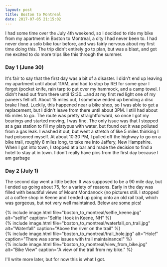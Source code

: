 ```yaml
---
layout: post
title: Boston to Montreal
date: 2017-07-05 21:15:02
---
```

 I had some time over the July 4th weekend, so I decided to ride my bike from my apartment in Boston to Montreal, a city I had never been to. I had never done a solo bike tour before, and was fairly nervous about my first time doing this. The trip didn't entirely go to plan, but was a blast, and got me excited to do more trips like this through the summer.

### Day 1 (June 30)
It's fair to say that the first day was a bit of a disaster. I didn't end up leaving my apartment until about 11AM, and had to stop by REI for some gear I forgot (pocket knife, rain tarp to put over my hammock, and a camp towel. I didn't head out from there until 12:30....and at my first red light one of my paneers fell off. About 15 miles out, I somehow ended up bending a disc brake I had. Luckily, this happened near a bike shop, so I was able to get a replacement, but I didn't leave from there until about 3PM. I still had about 65 miles to go. The route was pretty straightforward, so once I got my bearings and started moving, I was fine. The only issue was that I stopped at a gas station to fill my platypus with water, but found out it was polluted from a gas leak. I washed it out, but went a stretch of like 5 miles thinking I had poisoned myself. 
At about 10:30 PM, I pulled off the highway to go on a bike trail, roughly 8 miles long, to take me into Jaffery, New Hampshire. When I got into town, I stopped at a bar and made the decision to find a hotel to stay at in town. I don't really have pics from the first day because I am garbage

### Day 2 (July 1)
The second day went a little better. It was supposed to be a 90 mile day, but I ended up going about 75, for a variety of reasons. Early in the day was filled with beautiful views of Mount Mondanock (no pictures still.
I stopped at a coffee shop in Keene and I ended up going onto an old rail trail, which was gorgeous, but not very well maintained.
Below are some pics!
<div class="row">
	<div class="col-6 col-m-6">
		{% include image.html file="boston_to_montreal/selfie_keene.jpg" alt="selfie" caption="Selfie I took in Keene, NH" %}
	</div>
</div>
<div class="row">
	<div class="col-6 col-m-6">
		{% include image.html file="boston_to_montreal/waterfall_on_trail.jpg" alt="Waterfall" caption="Above the river on the trail" %}
	</div>
	<div class = "col-6 col-m-6">
		{% include image.html file="boston_to_montreal/trail_hole.jpg" alt="Hole!" caption="There was some issues with trail maintainance!" %}
	</div>
</div>
{% include image.html file="boston_to_montreal/view_from_bike.jpg"
		 alt="Bike View" caption="A view of the trail from my bike." %}

I'll write more later, but for now this is what I got.

